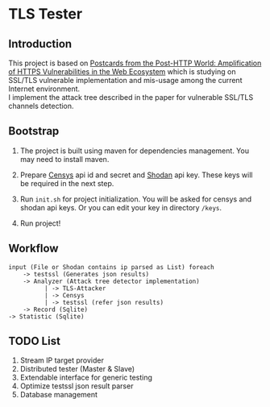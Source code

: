 # TLS Tester

## Introduction
This project is based on [Postcards from the Post-HTTP World: 
Amplification of HTTPS Vulnerabilities in the Web Ecosystem](
https://ieeexplore.ieee.org/document/8835223) 
which is studying on SSL/TLS vulnerable implementation and mis-usage 
among the current Internet environment.  
I implement the attack tree described in the paper for vulnerable SSL/TLS
channels detection.

## Bootstrap
1. The project is built using maven for dependencies management. You may need to 
install maven.

2. Prepare [Censys](https://censys.io/account/api) api id and secret 
and [Shodan](https://account.shodan.io) api key. These keys will be required in the 
next step.

3. Run `init.sh` for project initialization. You will be asked for censys and shodan api 
keys. Or you can edit your key in directory `/keys`.

4. Run project!

## Workflow

```
input (File or Shodan contains ip parsed as List) foreach
    -> testssl (Generates json results)
    -> Analyzer (Attack tree detector implementation)
          | -> TLS-Attacker
          | -> Censys
          | -> testssl (refer json results)
    -> Record (Sqlite)
-> Statistic (Sqlite)

```

## TODO List

1. Stream IP target provider
2. Distributed tester (Master & Slave)
3. Extendable interface for generic testing
4. Optimize testssl json result parser
5. Database management